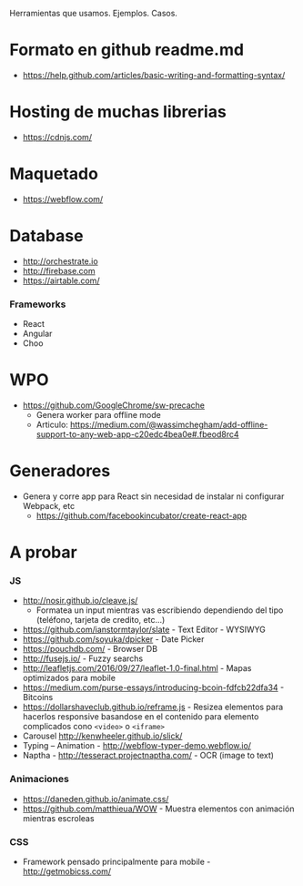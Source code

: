 Herramientas que usamos. Ejemplos. Casos.
# Formato en github readme.md
- https://help.github.com/articles/basic-writing-and-formatting-syntax/

# Hosting de muchas librerias
- https://cdnjs.com/

# Maquetado

- https://webflow.com/


# Database

- http://orchestrate.io
- http://firebase.com
- https://airtable.com/

### Frameworks
- React
- Angular
- Choo

# WPO
- https://github.com/GoogleChrome/sw-precache
  - Genera worker para offline mode
  - Articulo: https://medium.com/@wassimchegham/add-offline-support-to-any-web-app-c20edc4bea0e#.fbeod8rc4

# Generadores
- Genera y corre app para React sin necesidad de instalar ni configurar Webpack, etc
  - https://github.com/facebookincubator/create-react-app


# A probar

### JS
- http://nosir.github.io/cleave.js/
  - Formatea un input mientras vas escribiendo dependiendo del tipo (teléfono, tarjeta de credito, etc...)
- https://github.com/ianstormtaylor/slate - Text Editor - WYSIWYG
- https://github.com/soyuka/dpicker - Date Picker
- https://pouchdb.com/ - Browser DB
- http://fusejs.io/ - Fuzzy searchs
- http://leafletjs.com/2016/09/27/leaflet-1.0-final.html - Mapas optimizados para mobile
- https://medium.com/purse-essays/introducing-bcoin-fdfcb22dfa34 - Bitcoins
- https://dollarshaveclub.github.io/reframe.js - Resizea elementos para hacerlos responsive basandose en el contenido para elemento complicados cono `<video>` o `<iframe>`
- Carousel http://kenwheeler.github.io/slick/
- Typing – Animation - http://webflow-typer-demo.webflow.io/
- Naptha - http://tesseract.projectnaptha.com/ - OCR (image to text)

### Animaciones
- https://daneden.github.io/animate.css/
- https://github.com/matthieua/WOW - Muestra elementos con animación mientras escroleas

### CSS
- Framework pensado principalmente para mobile - http://getmobicss.com/
